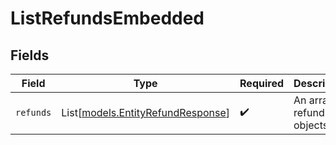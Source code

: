 # ListRefundsEmbedded


## Fields

| Field                                                                  | Type                                                                   | Required                                                               | Description                                                            |
| ---------------------------------------------------------------------- | ---------------------------------------------------------------------- | ---------------------------------------------------------------------- | ---------------------------------------------------------------------- |
| `refunds`                                                              | List[[models.EntityRefundResponse](../models/entityrefundresponse.md)] | :heavy_check_mark:                                                     | An array of refund objects.                                            |